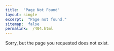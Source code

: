 ```yaml
---
title:  "Page Not Found"
layout: single
excerpt:  "Page not found."
sitemap:  false
permalink:  /404.html
---
```


Sorry, but the page you requested does not exist.

<script type="text/javascript">
  var GOOG_FIXURL_LANG = 'en';
  var GOOG_FIXURL_SITE = '{{ site.url }}'
</script>
<script type="text/javascript"
  src="//linkhelp.clients.google.com/tbproxy/lh/wm/fixurl.js">
</script>
